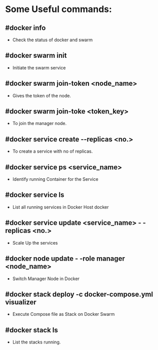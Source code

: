 # Some Useful commands:
## #docker info
- Check the status of docker and swarm
## #docker swarm init
- Initiate the swarm service 
## #docker swarm join-token <node_name>
- Gives the token of the node.
## #docker swarm join-toke <token_key>
- To join the manager node.
## #docker service create --replicas <no.> <image> <command>
- To create a service with no of replicas.
## #docker service ps <service_name>
- Identify running Container for the Service 
## #docker service ls 
- List all running services in Docker Host docker
## #docker service update <service_name> - -replicas <no.>
- Scale Up the services
## #docker node update - -role manager <node_name>
-  Switch Manager Node in Docker
## #docker stack deploy -c docker-compose.yml visualizer
- Execute Compose file as Stack on Docker Swarm
## #docker stack ls
- List the stacks running.